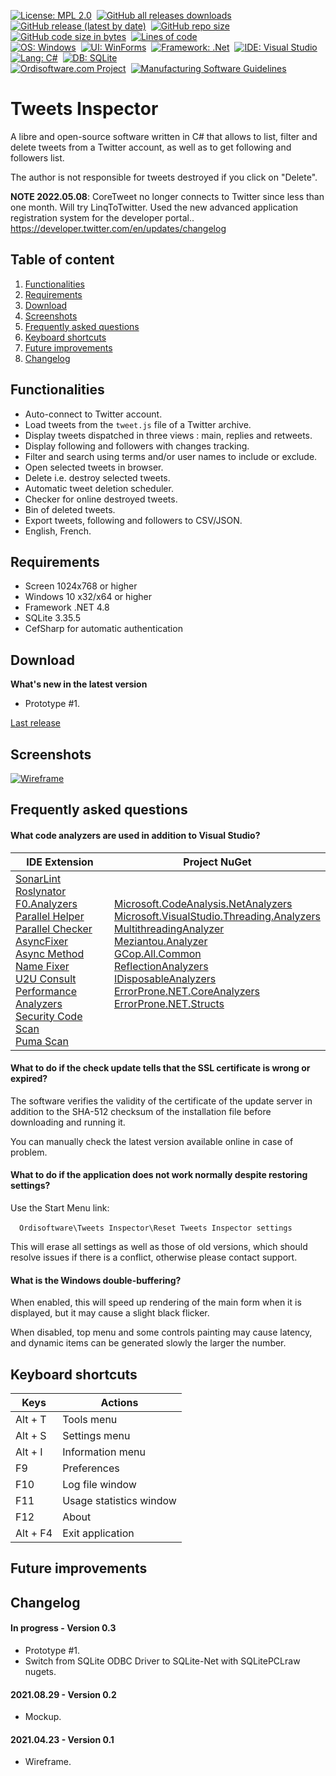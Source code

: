 [![License: MPL 2.0](https://img.shields.io/github/license/ordisoftware/tweets-inspector)](LICENSE)&nbsp;
[![GitHub all releases downloads](https://img.shields.io/github/downloads/ordisoftware/tweets-inspector/total)](https://github.com/Ordisoftware/Tweets-Inspector/releases)&nbsp;
[![GitHub release (latest by date)](https://img.shields.io/github/v/release/ordisoftware/tweets-inspector)](https://github.com/Ordisoftware/Tweets-Inspector/releases/latest)&nbsp;
[![GitHub repo size](https://img.shields.io/github/repo-size/ordisoftware/tweets-inspector)](#)&nbsp;
[![GitHub code size in bytes](https://img.shields.io/github/languages/code-size/ordisoftware/tweets-inspector)](https://github.com/Ordisoftware/Tweets-Inspector/tree/master/Project)&nbsp;
[![Lines of code](https://img.shields.io/tokei/lines/github/ordisoftware/tweets-inspector)](https://github.com/Ordisoftware/Tweets-Inspector/tree/master/Project)&nbsp;<br/>
[![OS: Windows](https://img.shields.io/badge/Windows%2010-279CE8?label=os)](https://www.microsoft.com/windows/)&nbsp;
[![UI: WinForms](https://img.shields.io/badge/WinForms-279CE8?label=ui)](https://github.com/dotnet/winforms)&nbsp;
[![Framework: .Net](https://img.shields.io/badge/.NET%204.8-6E5FA6?label=framework)](https://dotnet.microsoft.com)&nbsp;
[![IDE: Visual Studio](https://img.shields.io/badge/Visual%20Studio%202022-6E5FA6.svg?label=ide)](https://visualstudio.microsoft.com)&nbsp;
[![Lang: C#](https://img.shields.io/badge/C%23%2010-%23239120.svg?label=lang)](https://docs.microsoft.com/dotnet/csharp/)&nbsp;
[![DB: SQLite](https://img.shields.io/badge/SQLite%203.35-darkgoldenrod.svg?label=db)](https://www.sqlite.org)&nbsp;<br/>
[![Ordisoftware.com Project](https://img.shields.io/badge/-Ordisoftware.com%20Project-355F90?logo=WordPress&logoColor=white)](https://www.ordisoftware.com/tweets-inspector)&nbsp;
[![Manufacturing Software Guidelines](https://img.shields.io/badge/-Manufacturing%20Software%20Guidelines-355F90?logo=MicrosoftWord&logoColor=white)](https://github.com/Ordisoftware/Guidelines)&nbsp;

# Tweets Inspector

A libre and open-source software written in C# that allows to list, filter and delete tweets from a Twitter account, as well as to get following and followers list.

The author is not responsible for tweets destroyed if you click on "Delete".

__NOTE 2022.05.08__: CoreTweet no longer connects to Twitter since less than one month. Will try LinqToTwitter. Used the new advanced application registration system for the developer portal..<br>
https://developer.twitter.com/en/updates/changelog

## Table of content

1. [Functionalities](#functionalities)
2. [Requirements](#requirements)
3. [Download](#download)
4. [Screenshots](#screenshots)
5. [Frequently asked questions](#frequently-asked-questions)
6. [Keyboard shortcuts](#keyboard-shortcuts)
7. [Future improvements](#future-improvements)
8. [Changelog](#changelog)

## Functionalities

- Auto-connect to Twitter account.
- Load tweets from the `tweet.js` file of a Twitter archive.
- Display tweets dispatched in three views : main, replies and retweets.
- Display following and followers with changes tracking.
- Filter and search using terms and/or user names to include or exclude.
- Open selected tweets in browser.
- Delete i.e. destroy selected tweets.
- Automatic tweet deletion scheduler.
- Checker for online destroyed tweets.
- Bin of deleted tweets.
- Export tweets, following and followers to CSV/JSON.
- English, French.

## Requirements

- Screen 1024x768 or higher
- Windows 10 x32/x64 or higher
- Framework .NET 4.8
- SQLite 3.35.5
- CefSharp for automatic authentication

## Download

**What's new in the latest version**

- Prototype #1.

[Last release](https://github.com/Ordisoftware/Tweets-Inspector/releases/latest)

## Screenshots

[![Wireframe](https://www.ordisoftware.com/uploads/2021/04/tweets-inspector-wireframe2-400x267.png)](https://www.ordisoftware.com/uploads/2021/04/tweets-inspector-wireframe2.png)

## Frequently asked questions

#### What code analyzers are used in addition to Visual Studio?

|IDE Extension|Project NuGet| 
|-|-|
|[SonarLint](https://marketplace.visualstudio.com/items?itemName=SonarSource.SonarLintforVisualStudio2022)<br>[Roslynator](https://marketplace.visualstudio.com/items?itemName=josefpihrt.Roslynator2022)<br>[F0.Analyzers](https://marketplace.visualstudio.com/items?itemName=Flash0Ware.F0-Analyzers-VS)<br>[Parallel Helper](https://marketplace.visualstudio.com/items?itemName=camrein.ParallelHelper)<br>[Parallel Checker](https://marketplace.visualstudio.com/items?itemName=LBHSR.ParallelChecker)<br>[AsyncFixer](https://marketplace.visualstudio.com/items?itemName=SemihOkur.AsyncFixer2022)<br>[Async Method Name Fixer](https://marketplace.visualstudio.com/items?itemName=PRIYANSHUAGRAWAL92.AsyncMethodNameFixer)<br>[U2U Consult Performance Analyzers](https://marketplace.visualstudio.com/items?itemName=vs-publisher-363830.U2UConsultPerformanceCodeAnalyzersforC7)<br>[Security Code Scan](https://marketplace.visualstudio.com/items?itemName=JaroslavLobacevski.SecurityCodeScanVS2019)<br>[Puma Scan](https://marketplace.visualstudio.com/items?itemName=PumaSecurity.PumaScan)|[Microsoft.CodeAnalysis.NetAnalyzers](https://github.com/dotnet/roslyn-analyzers)<br>[Microsoft.VisualStudio.Threading.Analyzers](https://github.com/microsoft/vs-threading)<br>[MultithreadingAnalyzer](https://github.com/cezarypiatek/MultithreadingAnalyzer)<br>[Meziantou.Analyzer](https://github.com/meziantou/Meziantou.Analyzer)<br>[GCop.All.Common](https://github.com/Geeksltd/GCop)<br>[ReflectionAnalyzers](https://github.com/DotNetAnalyzers/ReflectionAnalyzers)<br>[IDisposableAnalyzers](https://github.com/DotNetAnalyzers/IDisposableAnalyzers)<br>[ErrorProne.NET.CoreAnalyzers](https://github.com/SergeyTeplyakov/ErrorProne.NET)<br>[ErrorProne.NET.Structs](https://github.com/SergeyTeplyakov/ErrorProne.NET)<br><br>|

#### What to do if the check update tells that the SSL certificate is wrong or expired?

The software verifies the validity of the certificate of the update server in addition to the SHA-512 checksum of the installation file before downloading and running it.

You can manually check the latest version available online in case of problem.

#### What to do if the application does not work normally despite restoring settings?

Use the Start Menu link:

&emsp;`Ordisoftware\Tweets Inspector\Reset Tweets Inspector settings`

This will erase all settings as well as those of old versions, which should resolve issues if there is a conflict, otherwise please contact support.

#### What is the Windows double-buffering?

When enabled, this will speed up rendering of the main form when it is displayed, but it may cause a slight black flicker.

When disabled, top menu and some controls painting may cause latency, and dynamic items can be generated slowly the larger the number.

## Keyboard shortcuts

| Keys | Actions |
|-|-|
| Alt + T | Tools menu |
| Alt + S | Settings menu |
| Alt + I | Information menu |
| F9 | Preferences |
| F10 | Log file window |
| F11 | Usage statistics window |
| F12 | About |
| Alt + F4 | Exit application |

## Future improvements

## Changelog

#### In progress - Version 0.3

- Prototype #1.
- Switch from SQLite ODBC Driver to SQLite-Net with SQLitePCLraw nugets.

#### 2021.08.29 - Version 0.2

- Mockup.

#### 2021.04.23 - Version 0.1

- Wireframe.